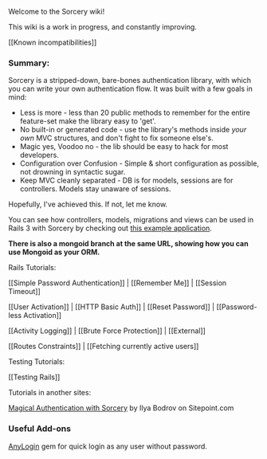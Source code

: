 Welcome to the Sorcery wiki!

This wiki is a work in progress, and constantly improving.


[[Known incompatibilities]]


### Summary:


Sorcery is a stripped-down, bare-bones authentication library, with which you can write your own authentication flow.
It was built with a few goals in mind:

* Less is more - less than 20 public methods to remember for the entire feature-set make the library easy to 'get'.
* No built-in or generated code - use the library's methods inside *your own* MVC structures, and don't fight to fix someone else's.
* Magic yes, Voodoo no - the lib should be easy to hack for most developers.
* Configuration over Confusion - Simple & short configuration as possible, not drowning in syntactic sugar.
* Keep MVC cleanly separated - DB is for models, sessions are for controllers. Models stay unaware of sessions.


Hopefully, I've achieved this. If not, let me know.



You can see how controllers, models, migrations and views can be used in Rails 3 with Sorcery by checking out [this example application](https://github.com/NoamB/sorcery-example-app).

**There is also a mongoid branch at the same URL, showing how you can use Mongoid as your ORM.**

Rails Tutorials:

[[Simple Password Authentication]] | [[Remember Me]] | [[Session Timeout]]

[[User Activation]] | [[HTTP Basic Auth]] | [[Reset Password]] | [[Password-less Activation]]

[[Activity Logging]] | [[Brute Force Protection]] | [[External]]

[[Routes Constraints]] | [[Fetching currently active users]]

Testing Tutorials:

[[Testing Rails]]

Tutorials in another sites:

[Magical Authentication with Sorcery](http://www.sitepoint.com/magical-authentication-sorcery/) by Ilya Bodrov on Sitepoint.com

### Useful Add-ons

[AnyLogin](https://github.com/igorkasyanchuk/any_login) gem for quick login as any user without password.
